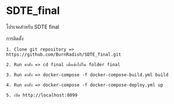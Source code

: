 # SDTE_final
โปรเจคสำหรับ SDTE final

การติดตั้ง

```
1. Clone git repository => https://github.com/BurnRadish/SDTE_final.git

2. Run คำสั่ง => cd final เพื่อเข้าไปใน folder final

3. Run คำสั่ง => docker-compose -f docker-compose-build.yml build

4. Run คำสั่ง => docker-compose -f docker-compose-deploy.yml up

5. เปิด http://localhost:8099
```
